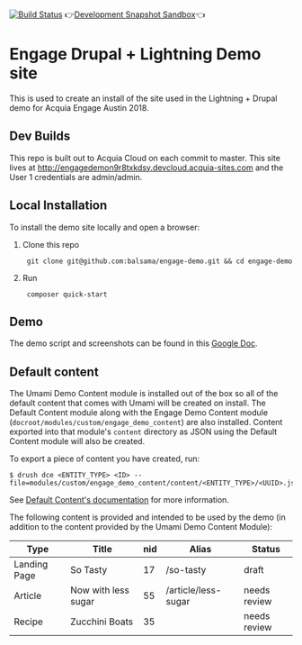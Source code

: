 [![Build Status](https://travis-ci.org/balsama/engage-demo.svg?branch=master)](https://travis-ci.org/balsama/engage-demo)
👉[Development Snapshot Sandbox](http://engagedemon9r8txkdsy.devcloud.acquia-sites.com/AH_VIEW)👈
# Engage Drupal + Lightning Demo site

This is used to create an install of the site used in the Lightning + Drupal
demo for Acquia Engage Austin 2018.

## Dev Builds
This repo is built out to Acquia Cloud on each commit to master. This site lives
at http://engagedemon9r8txkdsy.devcloud.acquia-sites.com and the User 1
credentials are admin/admin.  

## Local Installation
To install the demo site locally and open a browser:

1. Clone this repo

        git clone git@github.com:balsama/engage-demo.git && cd engage-demo

2. Run

        composer quick-start

## Demo
The demo script and screenshots can be found in this [Google Doc][demo_script].
        
## Default content
The Umami Demo Content module is installed out of the box so all of the default
content that comes with Umami will be created on install. The Default Content
module along with the Engage Demo Content module
(`docroot/modules/custom/engage_demo_content`) are also installed. Content
exported into that module's `content` directory as JSON using the Default
Content module will also be created.

To export a piece of content you have created, run:

    $ drush dce <ENTITY_TYPE> <ID> --file=modules/custom/engage_demo_content/content/<ENTITY_TYPE>/<UUID>.json
    
See [Default Content's documentation][default_content_documentation] for more information.

The following content is provided and intended to be used by the demo (in
addition to the content provided by the Umami Demo Content Module):

| Type  | Title | nid | Alias | Status|
|-------|-------|-----|-------|-------|
|Landing Page|So Tasty|17|/so-tasty|draft|
|Article|Now with less sugar|55|/article/less-sugar|needs review|
|Recipe|Zucchini Boats|35|<none>|needs review|

[default_content_documentation]: https://www.drupal.org/docs/8/modules/default-content "Documentation on using the Default Content Drupal module"
[demo_script]: https://docs.google.com/document/d/1MxBCYkDar-fAVjm8hOgwmPQpoWchOw-V_yHFeqWD7Ns/edit?usp=sharing "Acquia Engage 2018 Simplicity Demo"
